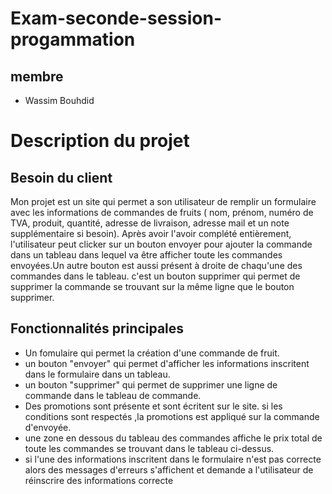 # Exam-seconde-session-progammation
## membre
- Wassim Bouhdid
# Description du projet
## Besoin du client

Mon projet est un site qui permet a son utilisateur de remplir un formulaire avec les informations de commandes de fruits ( nom, prénom, numéro de TVA, produit, quantité, adresse de livraison, adresse mail et un note supplémentaire si besoin). Après avoir l'avoir complété entièrement, l'utilisateur peut clicker sur un bouton envoyer pour ajouter la commande dans un tableau dans lequel va être afficher toute les commandes envoyées.Un autre bouton est aussi présent à droite de chaqu'une des commandes dans le tableau. c'est un bouton supprimer qui permet de supprimer la commande se trouvant sur la même ligne que le bouton supprimer.

## Fonctionnalités principales

- Un fomulaire qui permet la création d'une commande de fruit.
- un bouton "envoyer" qui permet d'afficher les informations inscritent dans le formulaire dans un tableau.
- un bouton "supprimer" qui permet de supprimer une ligne de commande dans le tableau de commande.
- Des promotions sont présente et sont écritent sur le site. si les conditions sont respectés ,la promotions est appliqué sur la commande d'envoyée.
- une zone en dessous du tableau des commandes affiche le prix total de toute les commandes se trouvant dans le tableau ci-dessus.
- si l'une des informations inscritent dans le formulaire  n'est pas correcte alors des messages d'erreurs s'affichent et demande a l'utilisateur de réinscrire des informations     correcte
